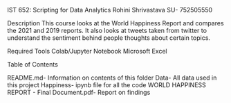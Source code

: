 IST 652: Scripting for Data Analytics
Rohini Shrivastava SU- 752505550

Description
This course looks at the World Happiness Report and compares the 2021 and 2019 reports. It also looks at tweets taken from twitter to understand the sentiment behind people thoughts about certain topics.

Required Tools
Colab/Jupyter Notebook
Microsoft Excel

Table of Contents

README.md- Information on contents of this folder
Data- All data used in this project
Happiness- ipynb file for all the code
WORLD HAPPINESS REPORT - Final Document.pdf- Report on findings

